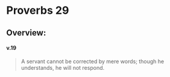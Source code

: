 # Proverbs 29

## Overview:

#### v.19
>A servant cannot be corrected by mere words; though he understands, he will not respond.
